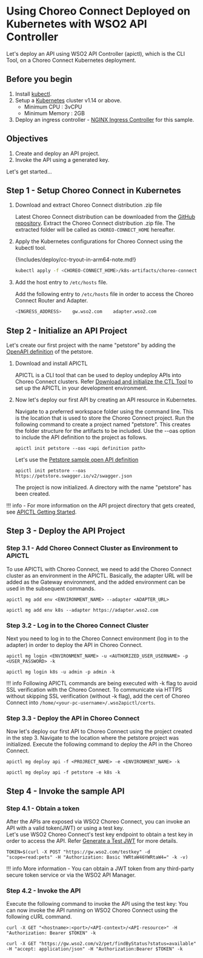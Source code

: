 # Using Choreo Connect Deployed on Kubernetes with WSO2 API Controller

Let's deploy an API using WSO2 API Controller (apictl), which is the CLI Tool, on a Choreo Connect Kubernetes deployment.

## Before you begin

1.  Install [kubectl](https://kubernetes.io/docs/tasks/tools/install-kubectl/).
2.  Setup a [Kubernetes](https://Kubernetes.io/docs/setup/) cluster v1.14 or above.
      - Minimum CPU : 3vCPU
      - Minimum Memory : 2GB
3.  Deploy an ingress controller - [NGINX Ingress Controller](https://kubernetes.github.io/ingress-nginx/deploy/) for this sample.

## Objectives

1.  Create and deploy an API project.
2.  Invoke the API using a generated key.

Let's get started...

## Step 1 - Setup Choreo Connect in Kubernetes

1.  Download and extract Choreo Connect distribution .zip file

    Latest Choreo Connect distribution can be downloaded from the [GitHub repository](https://github.com/wso2/product-microgateway/releases). Extract the Choreo Connect distribution .zip file. The extracted folder will be called as `CHOREO-CONNECT_HOME` hereafter.

2.  Apply the Kubernetes configurations for Choreo Connect using the kubectl tool.

    {!includes/deploy/cc-tryout-in-arm64-note.md!}

    ```bash
    kubectl apply -f <CHOREO-CONNECT_HOME>/k8s-artifacts/choreo-connect
    ```

3.  Add the host entry to `/etc/hosts` file.

    Add the following entry to `/etc/hosts` file in order to access the Choreo Connect Router and Adapter.

    ```sh
    <INGRESS_ADDRESS>    gw.wso2.com    adapter.wso2.com
    ```

## Step 2 - Initialize an API Project

Let's create our first project with the name "petstore" by adding the [OpenAPI definition](https://petstore.swagger.io/v2/swagger.json) of the petstore.

1. Download and install APICTL

    APICTL is a CLI tool that can be used to deploy undeploy APIs into Choreo Connect clusters.
    Refer [Download and initialize the CTL Tool]({{base_path}}/install-and-setup/setup/api-controller/getting-started-with-wso2-api-controller/#download-and-initialize-the-ctl-tool)
    to set up the APICTL in your development environment.
    
2. Now let's deploy our first API by creating an API resource in Kubernetes.

    Navigate to a preferred workspace folder using the command line. This is the location that is used to store the Choreo Connect project.
    Run the following command to create a project named "petstore". This creates the folder structure for the artifacts to be included. Use the --oas option to include the API definition to the project as follows.

    ```shell
    apictl init petstore --oas <api definition path>
    ```
    
    Let's use the [Petstore sample open API definition](https://petstore.swagger.io/)
    
    ```shell
    apictl init petstore --oas https://petstore.swagger.io/v2/swagger.json
    ```
    
    The project is now initialized. A directory with the name "petstore" has been created.

!!! info
    -   For more information on the API project directory that gets created, see [APICTL Getting Started]({{base_path}}/install-and-setup/setup/api-controller/getting-started-with-wso2-api-controller).

## Step 3 - Deploy the API Project

### Step 3.1 - Add Choreo Connect Cluster as Environment to APICTL

To use APICTL with Choreo Connect, we need to add the Choreo Connect cluster as an environment in the APICTL.
Basically, the adapter URL will be added as the Gateway environment, and the added environment can be used in the subsequent commands.

``` shell tab="Format"
apictl mg add env <ENVIRONMENT_NAME> --adapter <ADAPTER_URL>
```

``` shell tab="Example"
apictl mg add env k8s --adapter https://adapter.wso2.com
```

### Step 3.2 - Log in to the Choreo Connect Cluster

Next you need to log in to the Choreo Connect environment (log in to the adapter) in order to deploy the API in Choreo Connect.

``` shell tab="Format"
apictl mg login <ENVIRONMENT_NAME> -u <AUTHORIZED_USER_USERNAME> -p <USER_PASSWORD> -k
```

``` shell tab="Example"
apictl mg login k8s -u admin -p admin -k
```

!!! info
    Following APICTL commands are being executed with -k flag to avoid SSL verification with the Choreo Connect.
    To communicate via HTTPS without skipping SSL verification (without -k flag), add the cert of Choreo Connect into `/home/<your-pc-username>/.wso2apictl/certs`.

### Step 3.3 - Deploy the API in Choreo Connect

Now let's deploy our first API to Choreo Connect using the project created in the step 3.
Navigate to the location where the petstore project was initialized. Execute the following command to deploy the API in the Choreo Connect.

``` shell tab="Format"
apictl mg deploy api -f <PROJRECT_NAME> -e <ENVIRONMENT_NAME> -k
```

``` shell tab="Example"
apictl mg deploy api -f petstore -e k8s -k
```

## Step 4 - Invoke the sample API

### Step 4.1 - Obtain a token

After the APIs are exposed via WSO2 Choreo Connect, you can invoke an API with a valid token(JWT) or using a test key.  
Let's use WSO2 Choreo Connect's test key endpoint to obtain a test key in order to access the API. Refer [Generate a Test JWT]({{base_path}}/deploy-and-publish/deploy-on-gateway/choreo-connect/security/generate-a-test-jwt) for more details.

``` shell tab="Sample Token"
TOKEN=$(curl -X POST "https://gw.wso2.com/testkey" -d "scope=read:pets" -H "Authorization: Basic YWRtaW46YWRtaW4=" -k -v)
```

!!! info
    More information
    -   You can obtain a JWT token from any third-party secure token service or via the WSO2 API Manager.

### Step 4.2 - Invoke the API

Execute the following command to invoke the API using the test key: You can now invoke the API running on WSO2 Choreo Connect using the following cURL command.

``` shell tab="Format"
curl -X GET "<hostname>:<port>/<API-context>/<API-resource>" -H "Authorization: Bearer $TOKEN" -k
```

``` shell tab="Example"
curl -X GET "https://gw.wso2.com/v2/pet/findByStatus?status=available" -H "accept: application/json" -H "Authorization:Bearer $TOKEN" -k
```
